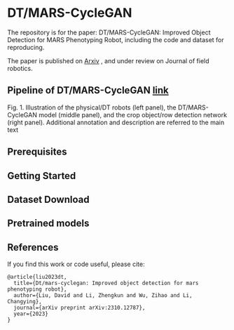 # DT/MARS-CycleGAN
The repository is for the paper: DT/MARS-CycleGAN: Improved Object Detection for MARS Phenotyping Robot, including the code and dataset for reproducing. 

The paper is published on [Arxiv](https://arxiv.org/abs/2310.12787) , and under review on Journal of field robotics.

## Pipeline of DT/MARS-CycleGAN  [link](https://github.com/MonsterMaster007/DT-MARS-CycleGAN/blob/main/figures/fig1.pdf)
<pdf src="./figures/fig1.png" width="1000"/>
Fig. 1. Illustration of the physical/DT robots (left panel), the DT/MARS-CycleGAN model (middle panel), and the crop object/row detection network
(right panel). Additional annotation and description are referred to the main text



## Prerequisites


## Getting Started



## Dataset Download



## Pretrained models



## References
If you find this work or code useful, please cite:

```
@article{liu2023dt,
  title={Dt/mars-cyclegan: Improved object detection for mars phenotyping robot},
  author={Liu, David and Li, Zhengkun and Wu, Zihao and Li, Changying},
  journal={arXiv preprint arXiv:2310.12787},
  year={2023}
}
```
